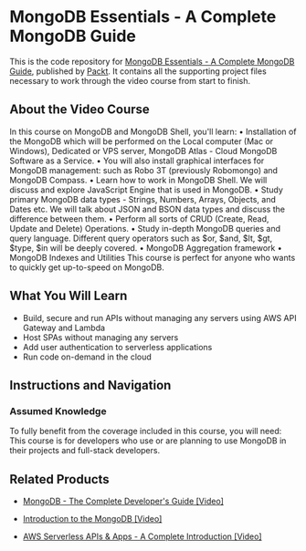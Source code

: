 # MongoDB Essentials - A Complete MongoDB Guide
This is the code repository for [MongoDB Essentials - A Complete MongoDB Guide](https://www.packtpub.com/virtualization-and-cloud/aws-serverless-apis-apps-complete-introduction-video?utm_source=github&utm_medium=repository&utm_campaign=9781789954340), published by [Packt](https://www.packtpub.com/?utm_source=github). It contains all the supporting project files necessary to work through the video course from start to finish.
## About the Video Course
In this course on MongoDB and MongoDB Shell, you'll learn:
• Installation of the MongoDB which will be performed on the Local computer (Mac or Windows), Dedicated or VPS server, MongoDB Atlas - Cloud MongoDB Software as a Service.
• You will also install graphical interfaces for MongoDB management: such as Robo 3T (previously Robomongo) and MongoDB Compass.
• Learn how to work in MongoDB Shell. We will discuss and explore JavaScript Engine that is used in MongoDB.
• Study primary MongoDB data types - Strings, Numbers, Arrays, Objects, and Dates etc. We will talk about JSON and BSON data types and discuss the difference between them.
• Perform all sorts of CRUD (Create, Read, Update and Delete) Operations. 
• Study in-depth MongoDB queries and query language. Different query operators such as $or, $and, $lt, $gt, $type, $in will be deeply covered.
• MongoDB Aggregation framework
• MongoDB Indexes and Utilities
This course is perfect for anyone who wants to quickly get up-to-speed on MongoDB.

<H2>What You Will Learn</H2>
<DIV class=book-info-will-learn-text>
<UL>
<LI>Build, secure and run APIs without managing any servers using AWS API Gateway and Lambda 
<LI>Host SPAs without managing any servers 
<LI>Add user authentication to serverless applications 
<LI>Run code on-demand in the cloud </LI></UL></DIV>

## Instructions and Navigation
### Assumed Knowledge
To fully benefit from the coverage included in this course, you will need:<br/>
This course is for developers who use or are planning to use MongoDB in their projects and full-stack developers.

   

## Related Products
* [MongoDB - The Complete Developer's Guide [Video]](https://www.packtpub.com/virtualization-and-cloud/aws-serverless-apis-apps-complete-introduction-video?utm_source=github&utm_medium=repository&utm_campaign=9781789954340)

* [Introduction to the MongoDB [Video]](https://www.packtpub.com/virtualization-and-cloud/aws-serverless-apis-apps-complete-introduction-video?utm_source=github&utm_medium=repository&utm_campaign=9781789954340)

* [AWS Serverless APIs & Apps - A Complete Introduction [Video]](https://www.packtpub.com/virtualization-and-cloud/aws-serverless-apis-apps-complete-introduction-video?utm_source=github&utm_medium=repository&utm_campaign=9781789954340)

